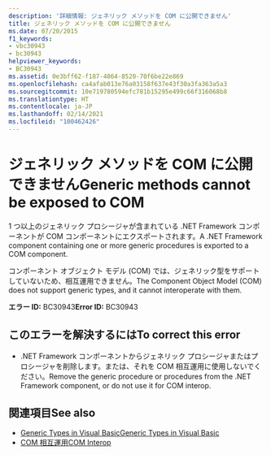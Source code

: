 ```yaml
---
description: '詳細情報: ジェネリック メソッドを COM に公開できません'
title: ジェネリック メソッドを COM に公開できません
ms.date: 07/20/2015
f1_keywords:
- vbc30943
- bc30943
helpviewer_keywords:
- BC30943
ms.assetid: 0e3bff62-f187-4864-8520-70f6be22e869
ms.openlocfilehash: ca4afab013e76a03158f637e43f30a3fa363a5a3
ms.sourcegitcommit: 10e719780594efc781b15295e499c66f316068b8
ms.translationtype: HT
ms.contentlocale: ja-JP
ms.lasthandoff: 02/14/2021
ms.locfileid: "100462426"
---
```

# <a name="generic-methods-cannot-be-exposed-to-com"></a><span data-ttu-id="3edeb-103">ジェネリック メソッドを COM に公開できません</span><span class="sxs-lookup"><span data-stu-id="3edeb-103">Generic methods cannot be exposed to COM</span></span>

<span data-ttu-id="3edeb-104">1 つ以上のジェネリック プロシージャが含まれている .NET Framework コンポーネントが COM コンポーネントにエクスポートされます。</span><span class="sxs-lookup"><span data-stu-id="3edeb-104">A .NET Framework component containing one or more generic procedures is exported to a COM component.</span></span>  
  
 <span data-ttu-id="3edeb-105">コンポーネント オブジェクト モデル (COM) では、ジェネリック型をサポートしていないため、相互運用できません。</span><span class="sxs-lookup"><span data-stu-id="3edeb-105">The Component Object Model (COM) does not support generic types, and it cannot interoperate with them.</span></span>  
  
 <span data-ttu-id="3edeb-106">**エラー ID:** BC30943</span><span class="sxs-lookup"><span data-stu-id="3edeb-106">**Error ID:** BC30943</span></span>  
  
## <a name="to-correct-this-error"></a><span data-ttu-id="3edeb-107">このエラーを解決するには</span><span class="sxs-lookup"><span data-stu-id="3edeb-107">To correct this error</span></span>  
  
- <span data-ttu-id="3edeb-108">.NET Framework コンポーネントからジェネリック プロシージャまたはプロシージャを削除します。または、それを COM 相互運用に使用しないでください。</span><span class="sxs-lookup"><span data-stu-id="3edeb-108">Remove the generic procedure or procedures from the .NET Framework component, or do not use it for COM interop.</span></span>  
  
## <a name="see-also"></a><span data-ttu-id="3edeb-109">関連項目</span><span class="sxs-lookup"><span data-stu-id="3edeb-109">See also</span></span>

- [<span data-ttu-id="3edeb-110">Generic Types in Visual Basic</span><span class="sxs-lookup"><span data-stu-id="3edeb-110">Generic Types in Visual Basic</span></span>](../programming-guide/language-features/data-types/generic-types.md)
- [<span data-ttu-id="3edeb-111">COM 相互運用</span><span class="sxs-lookup"><span data-stu-id="3edeb-111">COM Interop</span></span>](../programming-guide/com-interop/index.md)

